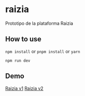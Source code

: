# raizia
Prototipo de la plataforma Raizia

## How to use

`npm install` or `pnpm install` or `yarn`

`npm run dev` 

## Demo
[Raizia v1](https://raizia-ui.vercel.app/)
[Raizia v2](https://raizia-dusky.vercel.app/)
